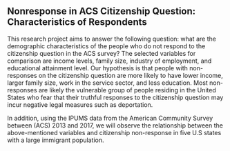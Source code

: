 ## Nonresponse in ACS Citizenship Question: Characteristics of Respondents

This research project aims to answer the following question: what are the demographic
characteristics of the people who do not respond to the citizenship question in the ACS survey?
The selected variables for comparison are income levels, family size, industry of employment,
and educational attainment level. Our hypothesis is that people with non-responses on the
citizenship question are more likely to have lower income, larger family size, work in the service
sector, and less education. Most non-responses are likely the vulnerable group of people
residing in the United States who fear that their truthful responses to the citizenship question
may incur negative legal measures such as deportation.

In addition, using the IPUMS data from the American Community Survey between (ACS) 2013 and 2017, we will observe the relationship between the above-mentioned variables and citizenship non-response in five U.S states with a large immigrant population.
